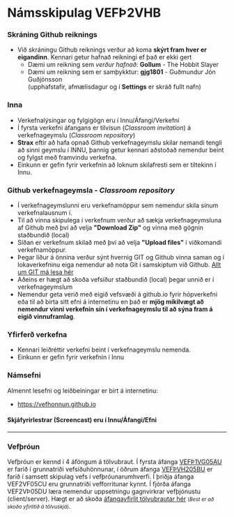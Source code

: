 # Námsskipulag VEFÞ2VHB

### Skráning Github reiknings

* Við skráningu Github reiknings verður að koma **skýrt fram hver er eigandinn**. Kennari getur hafnað reikningi ef það er ekki gert
  * Dæmi um reikning sem _verður hafnað_: **Gollum** - The Hobbit Slayer
  * Dæmi um reikning sem er samþykktur: **gjg1801** - Guðmundur Jón Guðjónsson <br> (upphafstafir, afmælisdagur og í **Settings** er skráð fullt nafn) 

### Inna 

* Verkefnalýsingar og fylgigögn eru í Innu/Áfangi/Verkefni
* Í fyrsta verkefni áfangans er tilvísun (_Classroom invitation_) á verkefnageymslu (_Classroom repository_)
* **Strax** eftir að hafa opnað Github verkefnageymslu skilar nemandi tengli að sinni geymslu  í INNU, þannig  getur kennari aðstoðað nemendur beint og fylgst með framvindu verkefna. 
* Einkunn er gefin fyrir verkefnin að loknum skilafresti sem er tiltekinn í Innu.

### Github verkefnageymsla - _Classroom repository_

* Í verkefnageymslunni eru verkefnamöppur sem nemendur skila sínum verkefnalausnum í. 
* Til að vinna skipulega í verkefnum verður að sækja verkefnageymsluna af Github með því að velja **"Download Zip"** og vinna með gögnin staðbundið (local)
* Síðan er verkefnum skilað með því að velja **"Upload files"** í viðkomandi verkefnamöppur.
* Þegar líður á önnina verður sýnt  hvernig GIT og Github vinna saman og í lokaverkefninu eiga nemendur að nota Git í samskiptum við Github. [Allt um GIT má lesa hér](https://vefhonnun.github.io/verkstjorn/index.html)
* Aðeins er hægt að skoða vefsíður staðbundið (local) þegar unnið er í verkefnageymslum
* Nemendur geta verið með eigið vefsvæði á github.io fyrir hópverkefni eða til að birta sitt efni á internetinu en það er **mjög mikilvægt að nemendur vinni verkefnin sín í verkefnageymslu til að sýna fram á eigið vinnuframlag**. 

### Yfirferð verkefna

* Kennari leiðréttir verkefni beint í verkefnageymslu nemenda. 
* Einkunn er gefin fyrir verkefnin í Innu <br>

### Námsefni

Almennt lesefni og leiðbeiningar er birt á internetinu: 

* https://vefhonnun.github.io 

#### Skjáfyrirlestrar (Screencast) eru í Innu/Áfangi/Efni

<hr>

### Vefþróun

Vefþróun er kennd í 4 áföngum á tölvubraut. Í fyrsta áfanga [VEFÞ1VG05AU](https://vefgrunnur.github.io/) er farið í grunnatriði vefsíðuhönnunar, í öðrum áfanga [VEFÞVH205BU](https://vefhonnun.github.io/) er farið í samsett skipulag vefs í vefþróunarumhverfi. Í þriðja áfanga VEF2VF05CU eru grunnatriði vefforritunar kynnt. Í fjórða áfanga VEF2VÞ05DU læra nemendur uppsetningu gagnvirkrar vefþjónustu (client/server).  Hægt er að skoða <a href="https://tskoli.github.io"> áfangayfirlit tölvubrautar hér</a> <small>(_Best er að skoða yfirlitið á tölvuskjá_)</small>.


